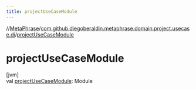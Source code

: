 ```yaml
---
title: projectUseCaseModule
---
```

//[MetaPhrase](../../index.html)/[com.github.diegoberaldin.metaphrase.domain.project.usecase.di](index.html)/[projectUseCaseModule](project-use-case-module.html)



# projectUseCaseModule



[jvm]\
val [projectUseCaseModule](project-use-case-module.html): Module




